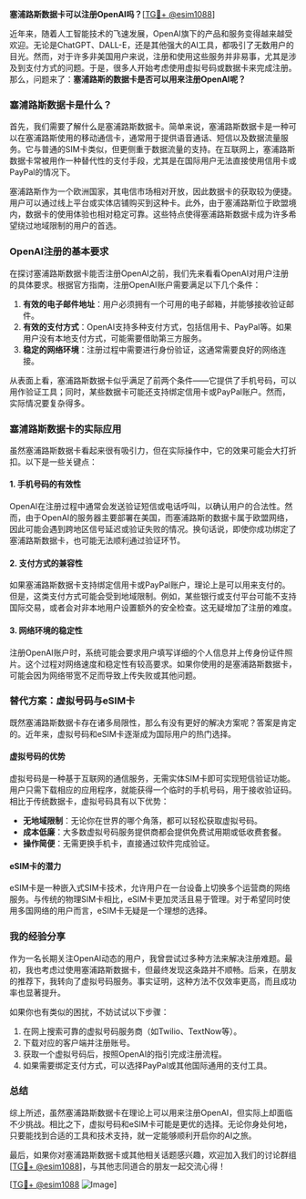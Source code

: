 **塞浦路斯数据卡可以注册OpenAI吗？**[[TG💪+ @esim1088](https://t.me/s/esim1088)]

近年来，随着人工智能技术的飞速发展，OpenAI旗下的产品和服务变得越来越受欢迎。无论是ChatGPT、DALL-E，还是其他强大的AI工具，都吸引了无数用户的目光。然而，对于许多非美国用户来说，注册和使用这些服务并非易事，尤其是涉及到支付方式的问题。于是，很多人开始考虑使用虚拟号码或数据卡来完成注册。那么，问题来了：**塞浦路斯的数据卡是否可以用来注册OpenAI呢？**

### 塞浦路斯数据卡是什么？

首先，我们需要了解什么是塞浦路斯数据卡。简单来说，塞浦路斯数据卡是一种可以在塞浦路斯使用的移动通信卡，通常用于提供语音通话、短信以及数据流量服务。它与普通的SIM卡类似，但更侧重于数据流量的支持。在互联网上，塞浦路斯数据卡常被用作一种替代性的支付手段，尤其是在国际用户无法直接使用信用卡或PayPal的情况下。

塞浦路斯作为一个欧洲国家，其电信市场相对开放，因此数据卡的获取较为便捷。用户可以通过线上平台或实体店铺购买到这种卡。此外，由于塞浦路斯位于欧盟境内，数据卡的使用体验也相对稳定可靠。这些特点使得塞浦路斯数据卡成为许多希望绕过地域限制的用户的首选。

### OpenAI注册的基本要求

在探讨塞浦路斯数据卡能否注册OpenAI之前，我们先来看看OpenAI对用户注册的具体要求。根据官方指南，注册OpenAI账户需要满足以下几个条件：

1. **有效的电子邮件地址**：用户必须拥有一个可用的电子邮箱，并能够接收验证邮件。
2. **有效的支付方式**：OpenAI支持多种支付方式，包括信用卡、PayPal等。如果用户没有本地支付方式，可能需要借助第三方服务。
3. **稳定的网络环境**：注册过程中需要进行身份验证，这通常需要良好的网络连接。

从表面上看，塞浦路斯数据卡似乎满足了前两个条件——它提供了手机号码，可以用作验证工具；同时，某些数据卡可能还支持绑定信用卡或PayPal账户。然而，实际情况要复杂得多。

### 塞浦路斯数据卡的实际应用

虽然塞浦路斯数据卡看起来很有吸引力，但在实际操作中，它的效果可能会大打折扣。以下是一些关键点：

#### 1. **手机号码的有效性**
   OpenAI在注册过程中通常会发送验证短信或电话呼叫，以确认用户的合法性。然而，由于OpenAI的服务器主要部署在美国，而塞浦路斯的数据卡属于欧盟网络，因此可能会遇到跨地区信号延迟或验证失败的情况。换句话说，即使你成功绑定了塞浦路斯数据卡，也可能无法顺利通过验证环节。

#### 2. **支付方式的兼容性**
   如果塞浦路斯数据卡支持绑定信用卡或PayPal账户，理论上是可以用来支付的。但是，这类支付方式可能会受到地域限制。例如，某些银行或支付平台可能不支持国际交易，或者会对非本地用户设置额外的安全检查。这无疑增加了注册的难度。

#### 3. **网络环境的稳定性**
   注册OpenAI账户时，系统可能会要求用户填写详细的个人信息并上传身份证件照片。这个过程对网络速度和稳定性有较高要求。如果你使用的是塞浦路斯数据卡，可能会因为网络带宽不足而导致上传失败或其他问题。

### 替代方案：虚拟号码与eSIM卡

既然塞浦路斯数据卡存在诸多局限性，那么有没有更好的解决方案呢？答案是肯定的。近年来，虚拟号码和eSIM卡逐渐成为国际用户的热门选择。

#### 虚拟号码的优势
虚拟号码是一种基于互联网的通信服务，无需实体SIM卡即可实现短信验证功能。用户只需下载相应的应用程序，就能获得一个临时的手机号码，用于接收验证码。相比于传统数据卡，虚拟号码具有以下优势：
- **无地域限制**：无论你在世界的哪个角落，都可以轻松获取虚拟号码。
- **成本低廉**：大多数虚拟号码服务提供商都会提供免费试用期或低收费套餐。
- **操作简便**：无需更换手机卡，直接通过软件完成验证。

#### eSIM卡的潜力
eSIM卡是一种嵌入式SIM卡技术，允许用户在一台设备上切换多个运营商的网络服务。与传统的物理SIM卡相比，eSIM卡更加灵活且易于管理。对于希望同时使用多国网络的用户而言，eSIM卡无疑是一个理想的选择。

### 我的经验分享

作为一名长期关注OpenAI动态的用户，我曾尝试过多种方法来解决注册难题。最初，我也考虑过使用塞浦路斯数据卡，但最终发现这条路并不顺畅。后来，在朋友的推荐下，我转向了虚拟号码服务。事实证明，这种方法不仅效率更高，而且成功率也显著提升。

如果你也有类似的困扰，不妨试试以下步骤：
1. 在网上搜索可靠的虚拟号码服务商（如Twilio、TextNow等）。
2. 下载对应的客户端并注册账号。
3. 获取一个虚拟号码后，按照OpenAI的指引完成注册流程。
4. 如果需要绑定支付方式，可以选择PayPal或其他国际通用的支付工具。

### 总结

综上所述，虽然塞浦路斯数据卡在理论上可以用来注册OpenAI，但实际上却面临不少挑战。相比之下，虚拟号码和eSIM卡可能是更优的选择。无论你身处何地，只要能找到合适的工具和技术支持，就一定能够顺利开启你的AI之旅。

最后，如果你对塞浦路斯数据卡或其他相关话题感兴趣，欢迎加入我们的讨论群组[[TG💪+ @esim1088](https://t.me/s/esim1088)]，与其他志同道合的朋友一起交流心得！

[[TG💪+ @esim1088](https://t.me/s/esim1088) ![Image](https://i.postimg.cc/4NQfJmqS/Snipaste-2025-05-13-00-14-12.png)]